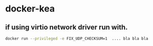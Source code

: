 # docker-kea

if using virtio network driver run with.
--
```bash
docker run --privileged -e FIX_UDP_CHECKSUM=1  .... bla bla bla
```


